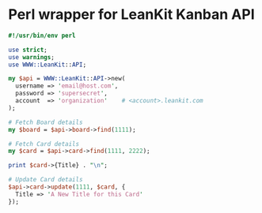 Perl wrapper for LeanKit Kanban API
===================================

```perl
#!/usr/bin/env perl

use strict;
use warnings;
use WWW::LeanKit::API;

my $api = WWW::LeanKit::API->new(
  username => 'email@host.com',
  password => 'supersecret',
  account  => 'organization'    # <account>.leankit.com
);

# Fetch Board details
my $board = $api->board->find(1111);

# Fetch Card details
my $card = $api->card->find(1111, 2222);

print $card->{Title} . "\n";

# Update Card details
$api->card->update(1111, $card, {
  Title => 'A New Title for this Card'
});
 ```
